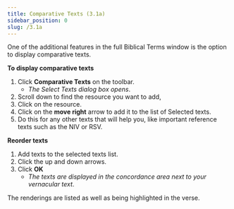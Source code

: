 ```yaml
---
title: Comparative Texts (3.1a)
sidebar_position: 0
slug: /3.1a
---
```




One of the additional features in the full Biblical Terms window is the option to display comparative texts.


**To display comparative texts**

1. Click **Comparative Texts** on the toolbar.
	- _The Select Texts dialog box opens_.
1. Scroll down to find the resource you want to add,
1. Click on the resource.
1. Click on the **move right** arrow to add it to the list of Selected texts.
1. Do this for any other texts that will help you, like important reference texts such as the NIV or RSV.

**Reorder texts**

1. Add texts to the selected texts list.
1. Click the up and down arrows.
1. Click **OK**
	- _The texts are displayed in the concordance area next to your vernacular text_.

The renderings are listed as well as being highlighted in the verse.

